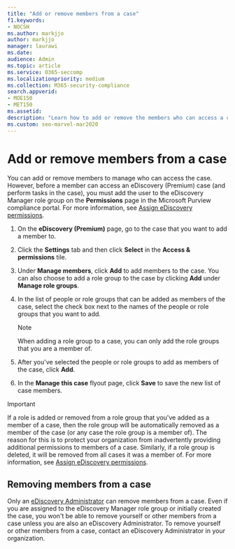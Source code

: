 ```yaml
---
title: "Add or remove members from a case"
f1.keywords:
- NOCSH
ms.author: markjjo
author: markjjo
manager: laurawi
ms.date: 
audience: Admin
ms.topic: article
ms.service: O365-seccomp
ms.localizationpriority: medium
ms.collection: M365-security-compliance 
search.appverid: 
- MOE150
- MET150
ms.assetid: 
description: "Learn how to add or remove the members who can access a case when managing an eDiscovery (Premium) case."
ms.custom: seo-marvel-mar2020
---
```

# Add or remove members from a case

You can add or remove members to manage who can access the case. However, before a member can access an eDiscovery (Premium) case (and perform tasks in the case), you must add the user to the eDiscovery Manager role group on the **Permissions** page in the Microsoft Purview compliance portal. For more information, see [Assign eDiscovery permissions](./assign-ediscovery-permissions.md).

1. On the **eDiscovery (Premium)** page, go to the case that you want to add a member to.

2. Click the **Settings** tab and then click **Select** in the **Access & permissions** tile.

3. Under **Manage members**, click **Add** to add members to the case. You can also choose to add a role group to the case by clicking  **Add** under **Manage role groups**.

4. In the list of people or role groups that can be added as members of the case, select the check box next to the names of the people or role groups that you want to add.

   > [!NOTE]
   > When adding a role group to a case, you can only add the role groups that you are a member of.

5. After you've selected the people or role groups to add as members of the case, click **Add**.

6. In the **Manage this case** flyout page, click **Save** to save the new list of case members.

> [!IMPORTANT]
> If a role is added or removed from a role group that you've added as a member of a case, then the role group will be automatically removed as a member of the case (or any case the role group is a member of). The reason for this is to protect your organization from inadvertently providing additional permissions to members of a case. Similarly, if a role group is deleted, it will be removed from all cases it was a member of. For more information, see [Assign eDiscovery permissions](assign-ediscovery-permissions.md#adding-role-groups-as-members-of-ediscovery-cases).

## Removing members from a case

Only an [eDiscovery Administrator](assign-ediscovery-permissions.md) can remove members from a case. Even if you are assigned to the eDiscovery Manager role group or initially created the case, you won't be able to remove yourself or other members from a case unless you are also an eDiscovery Administrator. To remove yourself or other members from a case, contact an eDiscovery Administrator in your organization.
